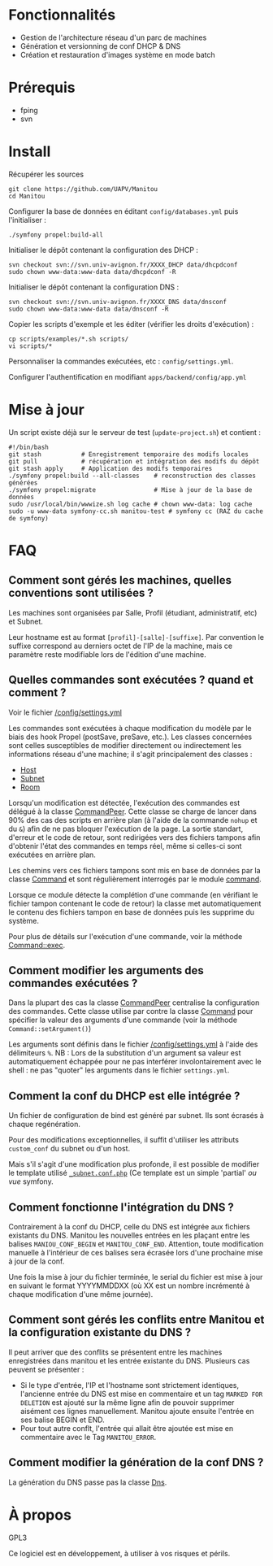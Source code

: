 Fonctionnalités
===============

* Gestion de l'architecture réseau d'un parc de machines
* Génération et versionning de conf DHCP & DNS
* Création et restauration d'images système en mode batch

Prérequis
=========

* fping
* svn


Install
=======

Récupérer les sources

    git clone https://github.com/UAPV/Manitou
    cd Manitou

Configurer la base de données en éditant `config/databases.yml` puis l'initialiser :

    ./symfony propel:build-all

Initialiser le dépôt contenant la configuration des DHCP :

    svn checkout svn://svn.univ-avignon.fr/XXXX_DHCP data/dhcpdconf
    sudo chown www-data:www-data data/dhcpdconf -R

Initialiser le dépôt contenant la configuration DNS :

    svn checkout svn://svn.univ-avignon.fr/XXXX_DNS data/dnsconf
    sudo chown www-data:www-data data/dnsconf -R

Copier les scripts d'exemple et les éditer (vérifier les droits d'exécution) :

    cp scripts/examples/*.sh scripts/
    vi scripts/*

Personnaliser la commandes exécutées, etc : `config/settings.yml`.

Configurer l'authentification en modifiant `apps/backend/config/app.yml`


Mise à jour
===========

Un script existe déjà sur le serveur de test (`update-project.sh`) et contient :

    #!/bin/bash
    git stash           # Enregistrement temporaire des modifs locales
    git pull            # récupération et intégration des modifs du dépôt
    git stash apply     # Application des modifs temporaires
    ./symfony propel:build --all-classes    # reconstruction des classes générées
    ./symfony propel:migrate                # Mise à jour de la base de données
    sudo /usr/local/bin/wwwize.sh log cache # chown www-data: log cache
    sudo -u www-data symfony-cc.sh manitou-test # symfony cc (RAZ du cache de symfony)


FAQ
===

Comment sont gérés les machines, quelles conventions sont utilisées ?
---------------------------------------------------------------------

Les machines sont organisées par Salle, Profil (étudiant, administratif, etc) et Subnet.

Leur hostname est au format `[profil]-[salle]-[suffixe]`. Par convention le suffixe correspond
au derniers octet de l'IP de la machine, mais ce paramètre reste modifiable lors de l'édition d'une machine.

Quelles commandes sont exécutées ? quand et comment ?
-----------------------------------------------------

Voir le fichier [/config/settings.yml](https://github.com/UAPV/Manitou/blob/master/config/settings.yml.example)

Les commandes sont exécutées à chaque modification du modèle par le biais des hook Propel (postSave, preSave, etc.).
Les classes concernées sont celles susceptibles de modifier directement ou indirectement les informations réseau d'une
machine; il s'agit principalement des classes :

* [Host](https://github.com/UAPV/Manitou/blob/master/lib/model/Host.php)
* [Subnet](https://github.com/UAPV/Manitou/blob/master/lib/model/Subnet.php)
* [Room](https://github.com/UAPV/Manitou/blob/master/lib/model/Room.php)

Lorsqu'un modification est détectée, l'exécution des commandes est délégué à la classe
[CommandPeer](https://github.com/UAPV/Manitou/blob/master/lib/model/CommandPeer.php). Cette classe
se charge de lancer dans 90% des cas des scripts en arrière plan (à l'aide de la commande `nohup` et du `&`)
afin de ne pas bloquer l'exécution de la page. La sortie standart, d'erreur et le code de retour, sont
redirigées vers des fichiers tampons afin d'obtenir l'état des commandes en temps réel, même si
celles-ci sont exécutées en arrière plan.

Les chemins vers ces fichiers tampons sont mis en base de données par la classe [Command](https://github.com/UAPV/Manitou/blob/master/lib/model/Command.php)
et sont régulièrement interrogés par le module [command](https://github.com/UAPV/Manitou/blob/master/apps/backend/modules/command/actions/actions.class.php).

Lorsque ce module détecte la complétion d'une commande (en vérifiant le fichier tampon contenant le code de retour) la classe met automatiquement le contenu des fichiers tampon en base de données puis les supprime du système.

Pour plus de détails sur l'exécution d'une commande, voir la méthode [Command::exec](https://github.com/UAPV/Manitou/blob/master/lib/model/Command.php).




Comment modifier les arguments des commandes exécutées ?
--------------------------------------------------------

Dans la plupart des cas la classe [CommandPeer](https://github.com/UAPV/Manitou/blob/master/lib/model/CommandPeer.php)
centralise la configuration des commandes. Cette classe utilise par contre la classe [Command](https://github.com/UAPV/Manitou/blob/master/lib/model/Command.php)
pour spécifier la valeur des arguments d'une commande (voir la méthode `Command::setArgument()`)

Les arguments sont définis dans le fichier [/config/settings.yml](https://github.com/UAPV/Manitou/blob/master/config/settings.yml.example)
à l'aide des délimiteurs `%`. NB : Lors de la substitution d'un argument sa valeur est automatiquement échappée pour ne pas interférer 
involontairement avec le shell : ne pas "quoter" les arguments dans le fichier `settings.yml`.

Comment la conf du DHCP est elle intégrée ?
-------------------------------------------

Un fichier de configuration de bind est généré par subnet. Ils sont écrasés à chaque regénération.

Pour des modifications exceptionnelles, il suffit d'utiliser les attributs `custom_conf` du subnet ou d'un host.

Mais s'il s'agit d'une modification plus profonde, il est possible de modifier le template
utilisé [`_subnet.conf.php`](apps/backend/modules/dhcpd/templates/_subnet.conf.php) (Ce template est un simple 'partial' _ou vue_ symfony.


Comment fonctionne l'intégration du DNS ?
-----------------------------------------

Contrairement à la conf du DHCP, celle du DNS est intégrée aux fichiers existants du DNS. Manitou les nouvelles entrées en les plaçant entre les balises
`MANIOU_CONF_BEGIN` et `MANITOU_CONF_END`. Attention, toute modification manuelle à l'intérieur de ces balises sera écrasée lors d'une prochaine 
mise à jour de la conf.

Une fois la mise à jour du fichier terminée, le serial du fichier est mise à jour en suivant le format YYYYMMDDXX (où XX est un nombre incrémenté à
chaque modification d'une même journée).

Comment sont gérés les conflits entre Manitou et la configuration existante du DNS ?
------------------------------------------------------------------------------------

Il peut arriver que des conflits se présentent entre les machines enregistrées dans manitou et les entrée existante du DNS. Plusieurs cas
peuvent se présenter :

* Si le type d'entrée, l'IP et l'hostname sont strictement identiques, l'ancienne entrée du DNS est mise en commentaire et un tag `MARKED FOR DELETION` est 
  ajouté sur la même ligne afin de pouvoir supprimer aisément ces lignes manuellement. Manitou ajoute ensuite l'entrée en ses balise BEGIN et END.
* Pour tout autre conflt, l'entrée qui allait être ajoutée est mise en commentaire avec le Tag `MANITOU_ERROR`.

Comment modifier la génération de la conf DNS ?
-----------------------------------------------

La génération du DNS passe pas la classe [Dns](https://github.com/UAPV/Manitou/blob/master/lib/model/Dns.php).


À propos
========

GPL3

Ce logiciel est en développement, à utiliser à vos risques et périls.



